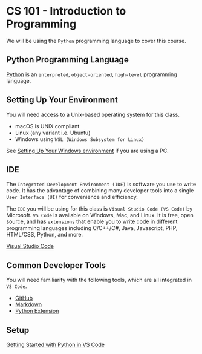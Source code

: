 # CS 101 - Introduction to Programming

We will be using the `Python` programming language to cover this course.

## Python Programming Language

[Python](https://www.python.org/) is an `interpreted`, `object-oriented`, `high-level` programming language.

## Setting Up Your Environment

You will need access to a Unix-based operating system for this class.
- macOS is UNIX compliant
- Linux (any variant i.e. Ubuntu)
- Windows using `WSL (Windows Subsystem for Linux)`

See [Setting Up Your Windows environment](doc/windows.md) if you are using a PC.

## IDE
The `Integrated Development Environment (IDE)` is software you use to write code. It has the advantage of combining many developer tools into a single `User Interface (UI)` for convenience and efficiency.

The `IDE` you will be using for this class is `Visual Studio Code (VS Code)` by Microsoft. `VS Code` is available on Windows, Mac, and Linux. It is free, open source, and has `extensions` that enable you to write code in different programming languages including C/C++/C#, Java, Javascript, PHP, HTML/CSS, Python, and more.

[Visual Studio Code](https://code.visualstudio.com/)

## Common Developer Tools
You will need familiarity with the following tools, which are all integrated in `VS Code`.

- [GitHub](https://github.com/)
- [Markdown](https://guides.github.com/features/mastering-markdown/)
- [Python Extension](https://code.visualstudio.com/docs/languages/python)

## Setup

[Getting Started with Python in VS Code](https://code.visualstudio.com/docs/python/python-tutorial)
